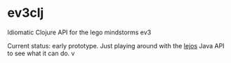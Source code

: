 ev3clj
======

Idiomatic Clojure API for the lego mindstorms ev3

Current status: early prototype. Just playing around with the [lejos](http://www.lejos.org/nxt/nxj/api/) Java API to see what it can do. 
v
